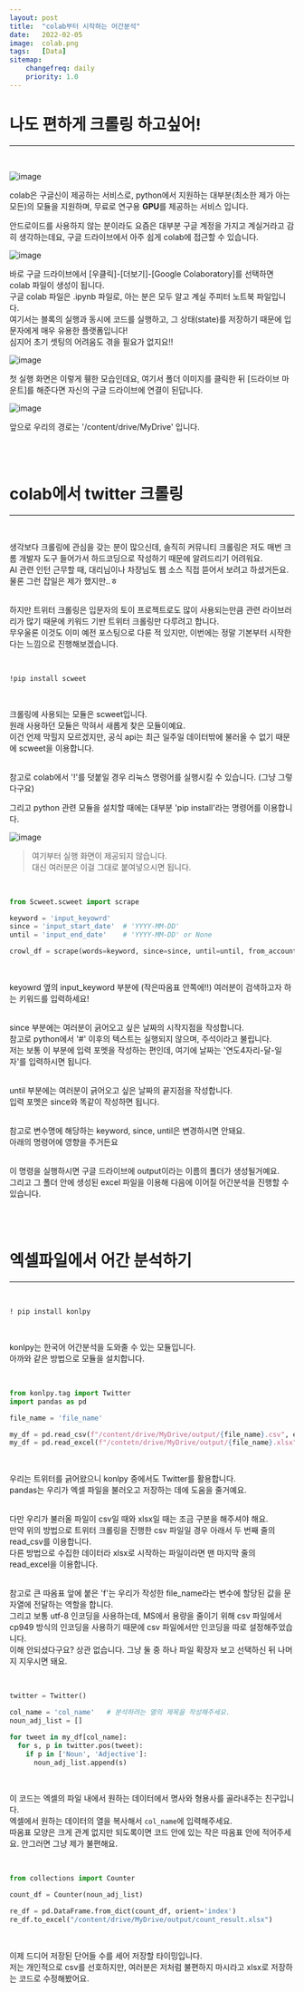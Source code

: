```yaml
---
layout: post
title:  "colab부터 시작하는 어간분석"
date:   2022-02-05
image:  colab.png
tags:   [Data]
sitemap:
    changefreq: daily
    priority: 1.0
---
```


# 나도 편하게 크롤링 하고싶어!
---

<br>

![image](https://github.com/user-attachments/assets/ef4245ce-f5ec-4ccb-8b91-12a8dd082866)

colab은 구글신이 제공하는 서비스로, python에서 지원하는 대부분(최소한 제가 아는 모든)의 모듈을 지원하며, 무료로 연구용 **GPU**를 제공하는 서비스 입니다.  ​

안드로이드를 사용하지 않는 분이라도 요즘은 대부분 구글 계정을 가지고 계실거라고 감히 생각하는데요, 구글 드라이브에서 아주 쉽게 colab에 접근할 수 있습니다.  

![image](https://github.com/user-attachments/assets/4316056a-8b90-4152-80d3-35f232693c7e)

바로 구글 드라이브에서 [우클릭]-[더보기]-[Google Colaboratory]를 선택하면 colab 파일이 생성이 됩니다.  
구글 colab 파일은 .ipynb 파일로, 아는 분은 모두 알고 계실 주피터 노트북 파일입니다.  
여기서는 블록의 실행과 동시에 코드를 실행하고, 그 상태(state)를 저장하기 때문에 입문자에게 매우 유용한 플랫폼입니다!  
심지어 초기 셋팅의 어려움도 겪을 필요가 없지요!!  

![image](https://github.com/user-attachments/assets/6f5a2aa1-fb41-4b92-ab45-594345f68cf3)

첫 실행 화면은 이렇게 휑한 모습인데요, 여기서 폴더 이미지를 클릭한 뒤 [드라이브 마운트]를 해준다면 자신의 구글 드라이브에 연결이 된답니다.  

![image](https://github.com/user-attachments/assets/d54850c6-6302-44bc-8e23-9f7530676b96)

앞으로 우리의 경로는 '/content/drive/MyDrive' 입니다.  

<br><br>

# colab에서 twitter 크롤링
---

<br>

생각보다 크롤링에 관심을 갖는 분이 많으신데, 솔직히 커뮤니티 크롤링은 저도 매번 크롬 개발자 도구 들어가서 하드코딩으로 작성하기 때문에 알려드리기 어려워요.  
AI 관련 인턴 근무할 때, 대리님이나 차장님도 웹 소스 직접 뜯어서 보려고 하셨거든요.  
물론 그런 잡일은 제가 했지만..ㅎ  
​

하지만 트위터 크롤링은 입문자의 토이 프로젝트로도 많이 사용되는만큼 관련 라이브러리가 많기 때문에 키워드 기반 트위터 크롤링만 다루려고 합니다.  
무우울론 이것도 이미 예전 포스팅으로 다룬 적 있지만, 이번에는 정말 기본부터 시작한다는 느낌으로 진행해보겠습니다.  

<br>

```
!pip install scweet
```

<br>

크롤링에 사용되는 모듈은 scweet입니다.  
원래 사용하던 모듈은 막혀서 새롭게 찾은 모듈이예요.  
이건 언제 막힐지 모르겠지만, 공식 api는 최근 일주일 데이터밖에 불러올 수 없기 때문에 scweet을 이용합니다.  
​

참고로 colab에서 '!'를 덧붙일 경우 리눅스 명령어를 실행시킬 수 있습니다. (그냥 그렇다구요)  

그리고 python 관련 모듈을 설치할 때에는 대부분 'pip install'라는 명령어를 이용합니다.  

![image](https://github.com/user-attachments/assets/8e0681c5-e509-44aa-84d2-74199c5f7b42)

> 여기부터 실행 화면이 제공되지 않습니다.  
> 대신 여러분은 이걸 그대로 붙여넣으시면 됩니다.  

<br>

```python
from Scweet.scweet import scrape

keyword = 'input_keyowrd'
since = 'input_start_date'  # 'YYYY-MM-DD'
until = 'input_end_date'    # 'YYYY-MM-DD' or None

crowl_df = scrape(words=keyword, since=since, until=until, from_account=None, interval=1, headless=False, display_type='Top', save_images=False, filter_replies=True)
```

<br>

keyowrd 옆의 input_keyword 부분에 (작은따옴표 안쪽에!!) 여러분이 검색하고자 하는 키워드를 입력하세요!  
​

since 부분에는 여러분이 긁어오고 싶은 날짜의 시작지점을 작성합니다.  
참고로 python에서 '#' 이후의 텍스트는 실행되지 않으며, 주석이라고 불립니다.  
저는 보통 이 부분에 입력 포멧을 작성하는 편인데, 여기에 날짜는 '연도4자리-달-일자'를 입력하시면 됩니다.  
​

until 부분에는 여러분이 긁어오고 싶은 날짜의 끝지점을 작성합니다.  
입력 포멧은 since와 똑같이 작성하면 됩니다.  
​

참고로 변수명에 해당하는 keyword, since, until은 변경하시면 안돼요.  
아래의 명령어에 영향을 주거든요  
​

이 명령을 실행하시면 구글 드라이브에 output이라는 이름의 폴더가 생성될거예요.  
그리고 그 폴더 안에 생성된 excel 파일을 이용해 다음에 이어질 어간분석을 진행할 수 있습니다.  

<br><br>

# 엑셀파일에서 어간 분석하기
---
<br>

```
! pip install konlpy
```

<br>

konlpy는 한국어 어간분석을 도와줄 수 있는 모듈입니다.  
아까와 같은 방법으로 모듈을 설치합니다.  

<br>

```python
from konlpy.tag import Twitter
import pandas as pd

file_name = 'file_name'

my_df = pd.read_csv(f"/content/drive/MyDrive/output/{file_name}.csv", encoding='cp949')
my_df = pd.read_excel(f"/contetn/drive/MyDrive/output/{file_name}.xlsx")
```

<br>

우리는 트위터를 긁어왔으니 konlpy 중에서도 Twitter를 활용합니다.  
pandas는 우리가 엑셀 파일을 불러오고 저장하는 데에 도움을 줄거예요.  
​

다만 우리가 불러올 파일이 csv일 때와 xlsx일 때는 조금 구분을 해주셔야 해요.  
만약 위의 방법으로 트위터 크롤링을 진행한 csv 파일일 경우 아래서 두 번째 줄의 read_csv를 이용합니다.  
다른 방법으로 수집한 데이터라 xlsx로 시작하는 파일이라면 맨 마지막 줄의 read_excel을 이용합니다.  
​

참고로 큰 따옴표 앞에 붙은 'f'는 우리가 작성한 file_name라는 변수에 할당된 값을 문자열에 전달하는 역할을 합니다.  
그리고 보통 utf-8 인코딩을 사용하는데, MS에서 용량을 줄이기 위해 csv 파일에서 cp949 방식의 인코딩을 사용하기 때문에 csv 파일에서만 인코딩을 따로 설정해주었습니다.  
이해 안되셨다구요? 상관 없습니다. 그냥 둘 중 하나 파일 확장자 보고 선택하신 뒤 나머지 지우시면 돼요.  

<br>

```python
twitter = Twitter()

col_name = 'col_name'   # 분석하려는 열의 제목을 작성해주세요.
noun_adj_list = []

for tweet in my_df[col_name]:
  for s, p in twitter.pos(tweet):
    if p in ['Noun', 'Adjective']:
      noun_adj_list.append(s)
```

<br>

이 코드는 엑셀의 파일 내에서 원하는 데이터에서 명사와 형용사를 골라내주는 친구입니다.  
엑셀에서 원하는 데이터의 열을 복사해서 `col_name`에 입력해주세요.  
따옴표 모양은 크게 관계 없지만 되도록이면 코드 안에 있는 작은 따옴표 안에 적어주세요. 안그러면 그냥 제가 불편해요.  

<br>

```python
from collections import Counter

count_df = Counter(noun_adj_list)

re_df = pd.DataFrame.from_dict(count_df, orient='index')
re_df.to_excel("/content/drive/MyDrive/output/count_result.xlsx")
```

<br>

이제 드디어 저장된 단어들 수를 세어 저장할 타이밍입니다.  
저는 개인적으로 csv를 선호하지만, 여러분은 저처럼 불편하지 마시라고 xlsx로 저장하는 코드로 수정해봤어요.  

